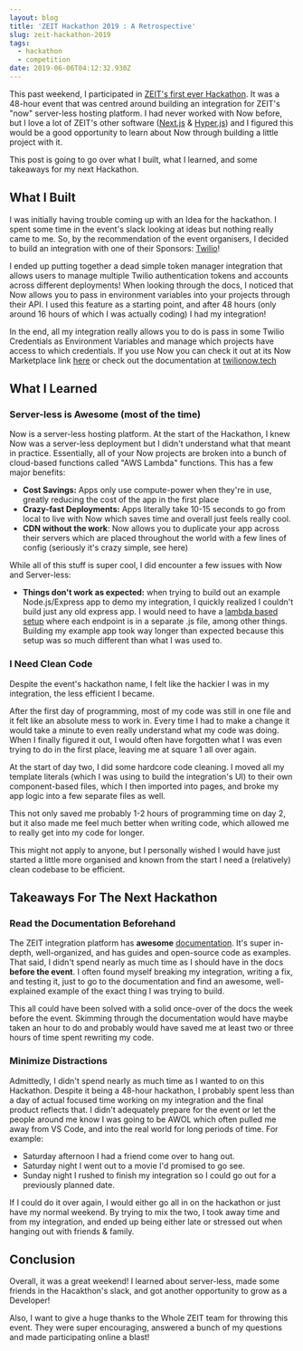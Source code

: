 ```yaml
---
layout: blog
title: 'ZEIT Hackathon 2019 : A Retrospective'
slug: zeit-hackathon-2019
tags:
  - hackathon
  - competition
date: 2019-06-06T04:12:32.930Z
---
```

This past weekend, I participated in [ZEIT's first ever Hackathon](https://zeit.co/hackathon). It was a 48-hour event that was centred around building an integration for ZEIT's "now" server-less hosting platform. I had never worked with Now before, but I love a lot of ZEIT's other software ([Next.js](https://nextjs.org/) & [Hyper.js](https://hyper.is/)) and I figured this would be a good opportunity to learn about Now through building a little project with it. 

This post is going to go over what I built, what I learned, and some takeaways for my next Hackathon.  

## What I Built
I was initially having trouble coming up with an Idea for the hackathon. I spent some time in the event's slack looking at ideas but nothing really came to me. So, by the recommendation of the event organisers, I decided to build an integration with one of their Sponsors: [Twilio](https://www.twilio.com/)! 

I ended up putting together a dead simple token manager integration that allows users to manage multiple Twilio authentication tokens and accounts across different deployments! When looking through the docs, I noticed that Now allows you to pass in environment variables into your projects through their API. I used this feature as a starting point, and after 48 hours (only around 16 hours of which I was actually coding) I had my integration!

In the end, all my integration really allows you to do is pass in some Twilio Credentials as Environment Variables and manage which projects have access to which credentials. If you use Now you can check it out at its Now Marketplace link [here](https://zeit.co/integrations/twilio-now) or check out the documentation at [twilionow.tech](https://twilionow.tech)

## What I Learned

### Server-less is Awesome (most of the time)

Now is a server-less hosting platform. At the start of the Hackathon, I knew Now was a server-less deployment but I didn't understand what that meant in practice. Essentially, all of your Now projects are broken into a bunch of cloud-based functions called "AWS Lambda" functions. This has a few major benefits: 

- **Cost Savings:** Apps only use compute-power when they're in use, greatly reducing the cost of the app in the first place
- **Crazy-fast Deployments:** Apps literally take 10-15 seconds to go from local to live with Now which saves time and overall just feels really cool.
- **CDN without the work**: Now allows you to duplicate your app across their servers which are placed throughout the world with a few lines of config (seriously it's crazy simple, see here) 

While all of this stuff is super cool, I did encounter a few issues with Now and Server-less:

- **Things don't work as expected:** when trying to build out an example Node.js/Express app to demo my integration, I quickly realized I couldn't build just any old express app. I would need to have a [lambda based setup](https://github.com/zeit/now-examples/tree/master/express) where each endpoint is in a separate .js file, among other things. Building my example app took way longer than expected because this setup was so much different than what I was used to. 

### I Need Clean Code

Despite the event's hackathon name, I felt like the hackier I was in my integration, the less efficient I became. 

After the first day of programming, most of my code was still in one file and it felt like an absolute mess to work in. Every time I had to make a change it would take a minute to even really understand what my code was doing. When I finally figured it out, I would often have forgotten what I was even trying to do in the first place, leaving me at square 1 all over again.

At the start of day two, I did some hardcore code cleaning. I moved all my template literals (which I was using to build the integration's UI) to their own component-based files, which I then imported into pages, and broke my app logic into a few separate files as well.  

This not only saved me probably 1-2 hours of programming time on day 2, but it also made me feel much better when writing code, which allowed me to really get into my code for longer.

This might not apply to anyone, but I personally wished I would have just started a little more organised and known from the start I need a (relatively) clean codebase to be efficient. 

## Takeaways For The Next Hackathon 

### Read the Documentation Beforehand

The ZEIT integration platform has **awesome** [documentation](https://zeit.co/docs). It's super in-depth, well-organized, and has guides and open-source code as examples. That said, I didn't spend nearly as much time as I should have in the docs **before the event**. I often found myself breaking my integration, writing a fix, and testing it, just to go to the documentation and find an awesome, well-explained example of the exact thing I was trying to build. 

This all could have been solved with a solid once-over of the docs the week before the event. Skimming through the documentation would have maybe taken an hour to do and probably would have saved me at least two or three hours of time spent rewriting my code. 

### Minimize Distractions

Admittedly, I didn't spend nearly as much time as I wanted to on this Hackathon. Despite it being a 48-hour hackathon, I probably spent less than a day of actual focused time working on my integration and the final product reflects that. I didn't adequately prepare for the event or let the people around me know I was going to be AWOL which often pulled me away from VS Code, and into the real world for long periods of time. For example: 

* Saturday afternoon I had a friend come over to hang out.
* Saturday night I went out to a movie I'd promised to go see.
* Sunday night I rushed to finish my integration so I could go out for a previously planned date. 

If I could do it over again, I would either go all in on the hackathon or just have my normal weekend. By trying to mix the two, I took away time and from my integration, and ended up being either late or stressed out when hanging out with friends & family.

## Conclusion

Overall, it was a great weekend!
I learned about server-less, made some friends in the Hacakthon's slack, and got another opportunity to grow as a Developer! 

Also, I want to give a huge thanks to the Whole ZEIT team for throwing this event. They were super encouraging, answered a bunch of my questions and made participating online a blast! 

